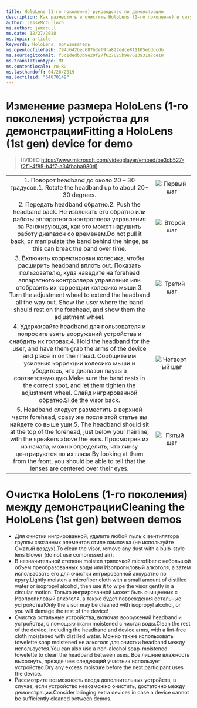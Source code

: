 ```yaml
---
title: HoloLens (1-го поколения) руководство по демонстрации
description: Как разместить и очистить HoloLens (1-го поколения) в ситуациях, демонстрация
author: JesseMcCulloch
ms.author: jemccull
ms.date: 12/27/2018
ms.topic: article
keywords: HoloLens, пользователь
ms.openlocfilehash: 794b642bec687b3ef9fa822ddce811105ebddcdb
ms.sourcegitcommit: f5c1dedb3b9e29f27f627025b9e7613931a7ce18
ms.translationtype: MT
ms.contentlocale: ru-RU
ms.lasthandoff: 04/28/2019
ms.locfileid: "64670149"
---
```

<H1><span data-ttu-id="c5a43-104">Изменение размера HoloLens (1-го поколения) устройства для демонстрации</span><span class="sxs-lookup"><span data-stu-id="c5a43-104">Fitting a HoloLens (1st gen) device for demo</span></span> </H1>

> [!VIDEO https://www.microsoft.com/videoplayer/embed/be3cb527-f2f1-4f85-b4f7-a34fbaba980d]

|     |     |
|:---:|:---:|
|<span data-ttu-id="c5a43-105">1. Поворот headband до около 20 – 30 градусов.</span><span class="sxs-lookup"><span data-stu-id="c5a43-105">1. Rotate the headband up to about 20-30 degrees.</span></span>|![Первый шаг](images/FitGuideStep1.png)|
|<span data-ttu-id="c5a43-107">2. Передать headband обратно.</span><span class="sxs-lookup"><span data-stu-id="c5a43-107">2. Push the headband back.</span></span> <span data-ttu-id="c5a43-108">Не извлекать его обратно или работы аппаратного контроллера управления за Ранжирующая, как это может нарушить работу диапазон со временем.</span><span class="sxs-lookup"><span data-stu-id="c5a43-108">Do not pull it back, or manipulate the band behind the hinge, as this can break the band over time.</span></span>|![Второй шаг](images/FitGuideStep2.png)|
|<span data-ttu-id="c5a43-110">3. Включить корректировки колесика, чтобы расширить headband вплоть out. Показать пользователю, куда наведите на forehead аппаратного контроллера управления или отобразить их коррекции колесико мыши.</span><span class="sxs-lookup"><span data-stu-id="c5a43-110">3. Turn the adjustment wheel to extend the headband all the way out. Show the user where the band should rest on the forehead, and show them the adjustment wheel.</span></span>|![Третий шаг](images/FitGuideStep3.png)|
|<span data-ttu-id="c5a43-112">4. Удерживайте headband для пользователя и попросите взять вооружений устройства и снабдить их головах.</span><span class="sxs-lookup"><span data-stu-id="c5a43-112">4. Hold the headband for the user, and have them grab the arms of the device and place in on their head.</span></span> <span data-ttu-id="c5a43-113">Сообщите им усиления коррекции колесико мыши и убедитесь, что диапазон паузы в соответствующую.</span><span class="sxs-lookup"><span data-stu-id="c5a43-113">Make sure the band rests in the correct spot, and let them tighten the adjustment wheel.</span></span> <span data-ttu-id="c5a43-114">Слайд ингрированной обратно.</span><span class="sxs-lookup"><span data-stu-id="c5a43-114">Slide the visor back.</span></span>|![Четвертый шаг](images/FitGuideStep4.png)|
|<span data-ttu-id="c5a43-116">5. Headband следует разместить в верхней части forehead, сразу же после этой статье вы найдете со выше уши.</span><span class="sxs-lookup"><span data-stu-id="c5a43-116">5. The headband should sit at the top of the forehead, just below your hairline, with the speakers above the ears.</span></span> <span data-ttu-id="c5a43-117">Просмотрев их из начала, можно определить, что линзу центрируются по их глаза.</span><span class="sxs-lookup"><span data-stu-id="c5a43-117">By looking at them from the front, you should be able to tell that the lenses are centered over their eyes.</span></span>|![Пятый шаг](images/FitGuideSetep5.png)|


<H1><span data-ttu-id="c5a43-119">Очистка HoloLens (1-го поколения) между демонстрации</span><span class="sxs-lookup"><span data-stu-id="c5a43-119">Cleaning the HoloLens (1st gen) between demos</span></span></H1>


- <span data-ttu-id="c5a43-120">Для очистки ингрированной, удалите любой пыль с вентилятора группы связанных элементов стиле лампочка (не используйте Сжатый воздух).</span><span class="sxs-lookup"><span data-stu-id="c5a43-120">To clean the visor, remove any dust with a bulb-style lens blower (do not use compressed air).</span></span>
- <span data-ttu-id="c5a43-121">В незначительной степени moisten тряпочкой microfiber с небольшой объем преобразованных воды или Изопропиловый алкоголя, а затем использовать его для очистки ингрированной аккуратно по кругу.</span><span class="sxs-lookup"><span data-stu-id="c5a43-121">Lightly moisten a microfiber cloth with a small amount of distilled water or isopropyl alcohol, then use it to wipe the visor gently in a circular motion.</span></span> <span data-ttu-id="c5a43-122">Только ингрированной может быть очищенных с Изопропиловый алкоголя, а также будет повреждения остальные устройства!</span><span class="sxs-lookup"><span data-stu-id="c5a43-122">Only the visor may be cleaned with isopropyl alcohol, or you will damage the rest of the device!</span></span>
- <span data-ttu-id="c5a43-123">Очистка остальные устройства, включая вооружений headband и устройства, с помощью ткани moistened с чистая воды.</span><span class="sxs-lookup"><span data-stu-id="c5a43-123">Clean the rest of the device, including the headband and device arms, with a lint-free cloth moistened with distilled water.</span></span> <span data-ttu-id="c5a43-124">Можно также использовать towelette soap moistened не алкоголя для очистки headband между используется.</span><span class="sxs-lookup"><span data-stu-id="c5a43-124">You can also use a non-alcohol soap-moistened towelette to clean the headband between uses.</span></span> <span data-ttu-id="c5a43-125">Все лишние влажность высохнуть, прежде чем следующий участник использует устройство.</span><span class="sxs-lookup"><span data-stu-id="c5a43-125">Dry any excess moisture before the next participant uses the device.</span></span>
- <span data-ttu-id="c5a43-126">Рассмотрите возможность ввода дополнительных устройств, в случае, если устройство невозможно очистить, достаточно между демонстрации.</span><span class="sxs-lookup"><span data-stu-id="c5a43-126">Consider bringing extra devices in case a device cannot be sufficiently cleaned between demos.</span></span>
